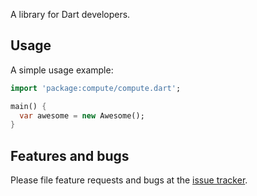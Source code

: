 A library for Dart developers.

## Usage

A simple usage example:

```dart
import 'package:compute/compute.dart';

main() {
  var awesome = new Awesome();
}
```

## Features and bugs

Please file feature requests and bugs at the [issue tracker][tracker].

[tracker]: http://example.com/issues/replaceme
